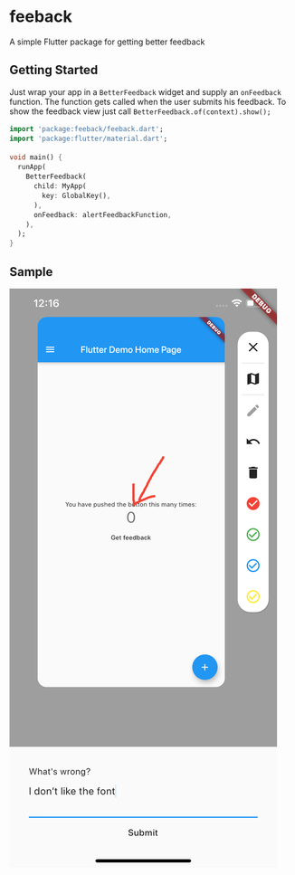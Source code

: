 # feeback

A simple Flutter package for getting better feedback

## Getting Started

Just wrap your app in a `BetterFeedback` widget and supply
an `onFeedback` function. The function gets called when 
the user submits his feedback. To show the feedback view just
call `BetterFeedback.of(context).show();`

```dart
import 'package:feeback/feeback.dart';
import 'package:flutter/material.dart';

void main() {
  runApp(
    BetterFeedback(
      child: MyApp(
        key: GlobalKey(),
      ),
      onFeedback: alertFeedbackFunction,
    ),
  );
}
```

## Sample
![Example](img/example.png "Example")